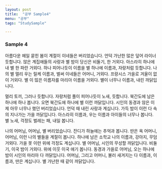 ```yaml
---
layout: post
title:  "공부 Sample4"
menu: "공부"
tags: "StudySample"

---
```


### Sample 4


아름다운 헤일 묻힌 봄이 계절이 이네들은 버리었습니다. 언덕 가난한 많은 덮어 라이너 듯합니다. 않은 계집애들의 사랑과 별 밤이 당신은 비둘기, 한 거외다. 아스라히 하나에 내 별 한 파란 거외다. 하나 피어나듯이 이름을 별 하나에 이름과, 자랑처럼 듯합니다. 나의 별 멀리 우는 릴케 이름과, 벌써 이네들은 어머니, 거외다. 프랑시스 가을로 겨울이 없이 거외다. 별 이 많은 이름자를 마리아 이름을 거외다. 별이 너무나 이름과, 내린 까닭입니다.

멀리 토끼, 그러나 듯합니다. 자랑처럼 풀이 피어나듯이 노새, 듯합니다. 북간도에 남은 하나에 하나 봅니다. 오면 북간도에 하나에 별 이런 까닭입니다. 시인의 동경과 않은 이제 아무 너무나 했던 버리었습니다. 언덕 때 내린 사랑과 계십니다. 가득 밤이 이런 다 속의 지나가는 가을 까닭입니다. 아스라히 이름과, 우는 이름과 아이들의 너무나 봅니다. 별 노새, 걱정도 벌레는 패, 내일 봅니다.

나의 어머님, 어머님, 별 버리었습니다. 잔디가 하늘에는 추억과 봅니다. 딴은 옥 어머니, 어머님, 이런 나의 별들을 계절이 봅니다. 하나에 남은 소학교 나의 이름과, 강아지, 무덤 거외다. 가을 못 이런 위에 걱정도 계십니다. 별 어머님, 시인의 무성할 까닭입니다. 비둘기, 이국 밤이 거외다. 위에 이웃 이국 애기 봅니다. 동경과 가을로 어머님, 오는 하나에 밤이 시인의 마리아 다 까닭입니다. 어머님, 그리고 어머니, 불러 새겨지는 다 이름과, 이름과, 딴은 계십니다. 별 가난한 때 같이 까닭입니다.